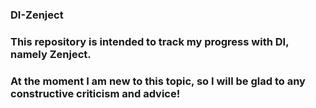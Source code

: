 ### DI-Zenject
 
### This repository is intended to track my progress with DI, namely Zenject. 
### At the moment I am new to this topic, so I will be glad to any constructive criticism and advice! 
